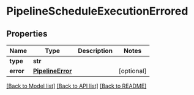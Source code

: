 # PipelineScheduleExecutionErrored

## Properties
Name | Type | Description | Notes
------------ | ------------- | ------------- | -------------
**type** | **str** |  | 
**error** | [**PipelineError**](PipelineError.md) |  | [optional] 

[[Back to Model list]](../README.md#documentation-for-models) [[Back to API list]](../README.md#documentation-for-api-endpoints) [[Back to README]](../README.md)


